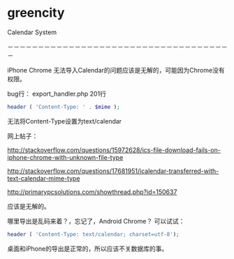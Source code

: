 # greencity
Calendar System

－－－－－－－－－－－－－－－－－－－－－－－－－－－－－－－－－－－－－

iPhone Chrome 无法导入Calendar的问题应该是无解的，可能因为Chrome没有权限。

bug行：
export_handler.php 201行   
```php 
header ( 'Content-Type: ' . $mime );
```
无法将Content-Type设置为text/calendar

网上帖子：

http://stackoverflow.com/questions/15972628/ics-file-download-fails-on-iphone-chrome-with-unknown-file-type

http://stackoverflow.com/questions/17681951/icalendar-transferred-with-text-calendar-mime-type

http://primarypcsolutions.com/showthread.php?id=150637

应该是无解的。

哪里导出是乱码来着？，忘记了，Android Chrome？
可以试试：
```php 
header ( 'Content-Type: text/calendar; charset=utf-8');
```
桌面和iPhone的导出是正常的，所以应该不关数据库的事。